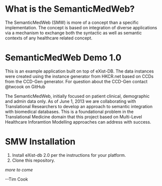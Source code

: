 What is the SemanticMedWeb?
===========================
The SemanticMedWeb (SMW) is more of a concept than a specific implementation. 
The concept is based on integration of diverse applications via a mechanism to exchange both the syntactic as well as semantic contexts of any healthcare related concept. 


SemanticMedWeb Demo 1.0
=======================

This is an example application built on top of eXist-DB. 
The data instances were created using the instance generator from HKCR.net
based on CCDs from the CCD-Gen generator. For question about the CCD-Gen contact @twcook on GitHub

The SemanticMedWeb, initially focused on patient clinical, demographic and admin data only.
As of June 1, 2013 we are collaborating with Translational Researchers to develop an approach to semantic integration with biomedical databases. This is a foundational problem in the Translational Medicine domain that this project based on Multi-Level Healthcare Inforamtion Modelling approaches can address with success.

SMW Installation
================
1.  Install eXist-db 2.0 per the instructions for your platform.
2.  Clone this repository.

_more to come_
 
--Tim Cook

